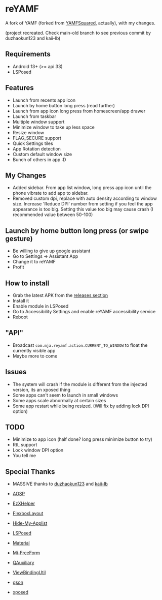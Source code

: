 
# reYAMF

A fork of YAMF (forked from [YAMFSquared](https://github.com/kaii-lb/YAMFsquared), actually), with my changes.

(project recreated. Check main-old branch to see previous commit by duzhaokun123 and kaii-lb)

## Requirements
- Android 13+ (>= api 33)
- LSPosed

## Features
- Launch from recents app icon
- Launch by home button long press (read further)
- Launch from app icon long press from homescreen/app drawer
- Launch from taskbar
- Multiple window support
- Minimize window to take up less space
- Resize window
- FLAG_SECURE support
- Quick Settings tiles 
- App Rotation detection
- Custom default window size
- Bunch of others in app :D

## My Changes
- Added sidebar. From app list window, long press app icon until the phone vibrate to add app to sidebar.
- Removed custom dpi, replace with auto density according to window size. Increase 'Reduce DPI' number from setting if you feel the app appearance is too big. Setting this value too big may cause crash (I recommended value between 50-100)

## Launch by home button long press (or swipe gesture)
- Be willing to give up google assistant
- Go to Settings -> Assistant App
- Change it to reYAMF
- Profit

## How to install
- Grab the latest APK from the [releases section](https://github.com/JuanArton/YAMFsquared/releases)
- Install it
- Enable module in LSPosed
- Go to Accessibility Settings and enable reYAMF accessibility service
- Reboot

## "API" 
- Broadcast `com.mja.reyamf.action.CURRENT_TO_WINDOW` to float the currently visible app
- Maybe more to come

## Issues
- The system will crash if the module is different from the injected version, its an xposed thing
- Some apps can't seem to launch in small windows
- Some apps scale abnormally at certain sizes
- Some app restart while being resized. (Will fix by adding lock DPI option)

## TODO
- Minimize to app icon (half done? long press minimize button to try)
- RtL support
- Lock window DPI option
- You tell me

## Special Thanks
- MASSIVE thanks to [duzhaokun123](https://github.com/duzhaokun123) and [kaii-lb](https://github.com/kaii-lb/YAMFsquared)

- [AOSP](https://source.android.com/)
- [EzXHelper](https://github.com/KyuubiRan/EzXHelper)
- [FlexboxLayout](https://github.com/google/flexbox-layout)
- [Hide-My-Applist](https://github.com/Dr-TSNG/Hide-My-Applist)
- [LSPosed](https://github.com/LSPosed/LSPosed)
- [Material](https://material.io/)
- [Mi-FreeForm](https://github.com/sunshine0523/Mi-FreeForm)
- [QAuxiliary](https://github.com/cinit/QAuxiliary)
- [ViewBindingUtil](https://github.com/matsudamper/ViewBindingUtil)
- [gson](https://github.com/google/gson)
- [xposed](https://forum.xda-developers.com/xposed)
